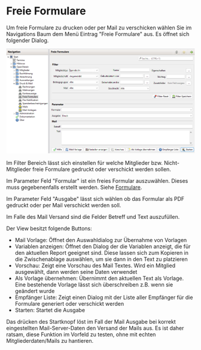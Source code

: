 # Freie Formulare

Um freie Formulare zu drucken oder per Mail zu verschicken wählen Sie im Navigations Baum dem Menü Eintrag "Freie Formulare" aus. Es öffnet sich folgender Dialog.

![](img/FreieFormulareDruckMailView.png)

Im Filter Bereich lässt sich einstellen für welche Mitglieder bzw. Nicht-Mitglieder freie Formulare gedruckt oder verschickt werden sollen.

Im Parameter Feld "Formular" ist ein freies Formular auszuwählen. Dieses muss gegebenenfalls erstellt werden. Siehe [Formulare](../administration/mitglieder/formulare.md).

Im Parameter Feld "Ausgabe" lässt sich wählen ob das Formular als PDF gedruckt oder per Mail verschickt werden soll.

Im Falle des Mail Versand sind die Felder Betreff und Text auszufüllen.

Der View besitzt folgende Buttons:

* Mail Vorlage: Öffnet den Auswahldialog zur Übernahme von Vorlagen
* Variablen anzeigen: Öffnet den Dialog der die Variablen anzeigt, die für den aktuellen Report geeignet sind. Diese lassen sich zum Kopieren in die Zwischenablage auswählen, um sie dann in den Text zu platzieren
* Vorschau: Zeigt eine Vorschau des Mail Textes. Wird ein Mitglied ausgewählt, dann werden seine Daten verwendet
* Als Vorlage übernehmen: Übernimmt den aktuellen Text als Vorlage. Eine bestehende Vorlage lässt sich überschreiben z.B. wenn sie geändert wurde
* Empfänger Liste: Zeigt einen Dialog mit der Liste aller Empfänger für die Formulare generiert oder verschickt werden
* Starten: Startet die Ausgabe

Das drücken des Startknopf löst im Fall der Mail Ausgabe bei korrekt eingestellten Mail-Server-Daten den Versand der Mails aus. Es ist daher ratsam, diese Funktion im Vorfeld zu testen, ohne mit echten Mitgliederdaten/Mails zu hantieren.
